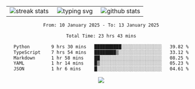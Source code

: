 <div align="center">
  <table style="border: none;" border="0" cellspacing="0" cellpadding="0">
    <tr>
      <td align="center" width="33%">
        <img src="https://github-readme-streak-stats.herokuapp.com/?user=kurtismassey&theme=tokyonight&hide_border=true" alt="streak stats" />
      </td>
      <td align="center" width="33%">
        <img src="https://readme-typing-svg.herokuapp.com/?font=Fira+Code&weight=600&size=15&duration=4000&pause=1000&color=00FF00&center=true&vCenter=true&random=false&width=150&lines=Hey%2C+I%27m+Kurtis!" alt="typing svg" />
      </td>
      <td align="center" width="33%">
        <img src="https://github-readme-stats.vercel.app/api?username=kurtismassey&show_icons=true&theme=tokyonight&hide_title=true" alt="github stats" />
      </td>
    </tr>
  </table>
</div>
<div align="center">

<!--START_SECTION:waka-->

```txt
From: 10 January 2025 - To: 13 January 2025

Total Time: 23 hrs 43 mins

Python        9 hrs 30 mins   ██████████░░░░░░░░░░░░░░░   39.82 %
TypeScript    7 hrs 54 mins   ████████▒░░░░░░░░░░░░░░░░   33.12 %
Markdown      1 hr 58 mins    ██░░░░░░░░░░░░░░░░░░░░░░░   08.25 %
YAML          1 hr 14 mins    █▒░░░░░░░░░░░░░░░░░░░░░░░   05.23 %
JSON          1 hr 6 mins     █░░░░░░░░░░░░░░░░░░░░░░░░   04.61 %
```

<!--END_SECTION:waka-->

  <img src="https://github-readme-activity-graph.vercel.app/graph?username=kurtismassey&theme=tokyo-night&hide_border=true&custom_title=Contribution%20Graph" />

</div>